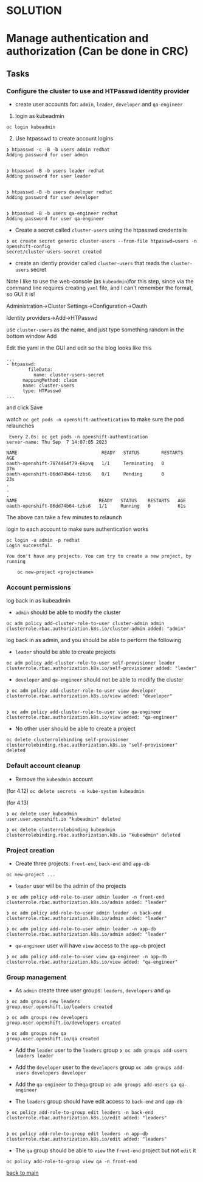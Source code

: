 # SOLUTION
# Manage authentication and authorization (Can be done in CRC)

## Tasks
### Configure the cluster to use and HTPasswd identity provider  
- create user accounts for: `admin`, `leader`, `developer` and `qa-engineer`

1. login as kubeadmin

`oc login kubeadmin`


2. Use htpasswd to create account logins

```
❯ htpasswd -c -B -b users admin redhat   
Adding password for user admin


❯ htpasswd -B -b users leader redhat
Adding password for user leader


❯ htpasswd -B -b users developer redhat
Adding password for user developer


❯ htpasswd -B -b users qa-engineer redhat
Adding password for user qa-engineer
```
- Create a secret called `cluster-users` using the htpasswd credentails

```
❯ oc create secret generic cluster-users --from-file htpasswd=users -n openshift-config
secret/cluster-users-secret created
```

- create an identiy provider called `cluster-users` that reads the `cluster-users` secret

Note I like to use the web-console (as `kubeadmin`)for this step, since via the command line requires creating `yaml` file, and I can't remember the format, so GUI it is!

Administration->Cluster Settings->Configuration->Oauth

Identity providers->Add->HTPasswd

use `cluster-users` as the name, and just type something random in the bottom window
Add

Edit the yaml in the GUI and edit so the blog looks like this

```
...
- htpasswd:
        fileData:
          name: cluster-users-secret
      mappingMethod: claim
      name: cluster-users
      type: HTPasswd
...
```
and click Save

watch `oc get pods -n openshift-authentication` to make sure the pod relaunches
```
 Every 2.0s: oc get pods -n openshift-authentication                                                                                                                    server-name: Thu Sep  7 14:07:05 2023

NAME                               READY   STATUS        RESTARTS   AGE
oauth-openshift-7874464f79-6kpvq   1/1     Terminating   0          37m
oauth-openshift-86dd74b64-tzbs6    0/1     Pending       0          23s
.
.
.
NAME                              READY   STATUS    RESTARTS   AGE
oauth-openshift-86dd74b64-tzbs6   1/1     Running   0          61s
```
The above can take a few minutes to relaunch

login to each account to make sure authentication works

```
oc login -u admin -p redhat
Login successful.

You don't have any projects. You can try to create a new project, by running

    oc new-project <projectname>
```


### Account permissions

log back in as kubeadmin

- `admin` should be able to modify the cluster

```
oc adm policy add-cluster-role-to-user cluster-admin admin
clusterrole.rbac.authorization.k8s.io/cluster-admin added: "admin"
```

log back in as admin, and you should be able to perform the following

- `leader` should be able to create projects

```
oc adm policy add-cluster-role-to-user self-provisioner leader
clusterrole.rbac.authorization.k8s.io/self-provisioner added: "leader"
```

- `developer` and `qa-engineer` should not be able to modify the cluster

```
❯ oc adm policy add-cluster-role-to-user view developer
clusterrole.rbac.authorization.k8s.io/view added: "developer"


❯ oc adm policy add-cluster-role-to-user view qa-engineer
clusterrole.rbac.authorization.k8s.io/view added: "qa-engineer"
```

- No other user should be able to create a project

```
oc delete clusterrolebinding self-provisioner 
clusterrolebinding.rbac.authorization.k8s.io "self-provisioner" deleted
```

### Default account cleanup
- Remove the `kubeadmin` account 

(for 4.12)
`oc delete secrets -n kube-system kubeadmin`  
  
(for 4.13)
```
❯ oc delete user kubeadmin                  
user.user.openshift.io "kubeadmin" deleted

❯ oc delete clusterrolebinding kubeadmin
clusterrolebinding.rbac.authorization.k8s.io "kubeadmin" deleted
```

### Project creation
- Create three projects: `front-end`, `back-end` and `app-db`

`oc new-project ...`

- `leader` user will be the admin of the projects

```
❯ oc adm policy add-role-to-user admin leader -n front-end  
clusterrole.rbac.authorization.k8s.io/admin added: "leader"

❯ oc adm policy add-role-to-user admin leader -n back-end 
clusterrole.rbac.authorization.k8s.io/admin added: "leader"

❯ oc adm policy add-role-to-user admin leader -n app-db  
clusterrole.rbac.authorization.k8s.io/admin added: "leader"
```

- `qa-engineer` user will have `view` access to the `app-db` project
```
❯ oc adm policy add-role-to-user view qa-engineer -n app-db
clusterrole.rbac.authorization.k8s.io/view added: "qa-engineer"
```
### Group management
- As `admin` create three user groups: `leaders`, `developers` and `qa`

```
❯ oc adm groups new leaders                               
group.user.openshift.io/leaders created

❯ oc adm groups new developers
group.user.openshift.io/developers created

❯ oc adm groups new qa        
group.user.openshift.io/qa created
```

- Add the `leader` user to the `leaders` group
`❯ oc adm groups add-users leaders leader`  

- Add the `developer` user to the `developers` group
`oc adm groups add-users developers developer`  

- Add the `qa-engineer` to the`qa` group
`oc adm groups add-users qa qa-engineer`  

- The `leaders` group should have edit access to `back-end` and `app-db`  

```
❯ oc policy add-role-to-group edit leaders -n back-end 
clusterrole.rbac.authorization.k8s.io/edit added: "leaders"


❯ oc policy add-role-to-group edit leaders -n app-db  
clusterrole.rbac.authorization.k8s.io/edit added: "leaders"
```

- The `qa` group should be able to `view` the `front-end` project but not `edit` it

`oc policy add-role-to-group view qa -n front-end`
  
  
  [back to main](./README.md) 
